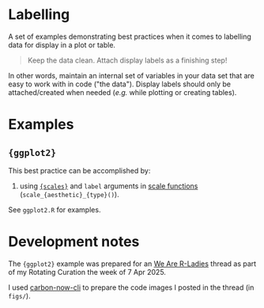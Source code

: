 # Labelling

A set of examples demonstrating best practices when it comes to labelling data for display in a plot or table.

> Keep the data clean. Attach display labels as a finishing step!

In other words, maintain an internal set of variables in your data set that are easy to work with in code ("the data"). Display labels should only be attached/created when needed (_e.g._ while plotting or creating tables).

# Examples

## `{ggplot2}`

This best practice can be accomplished by:

1. using [`{scales}`](https://scales.r-lib.org) and `label` arguments in [scale functions](https://ggplot2.tidyverse.org/articles/ggplot2.html?q=scale#scales) (`scale_{aesthetic}_{type}()`). 

See `ggplot2.R` for examples.

# Development notes

The `{ggplot2}` example was prepared for an [We Are R-Ladies](https://bsky.app/profile/weare.rladies.org) thread as part of my Rotating Curation the week of 7 Apr 2025. 

I used [carbon-now-cli](https://github.com/mixn/carbon-now-cli) to prepare the code images I posted in the thread (in `figs/`).
